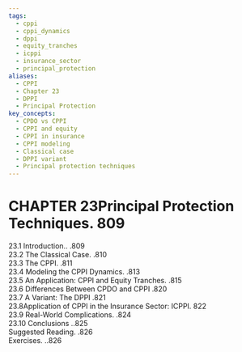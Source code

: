 ```yaml
---
tags:
  - cppi
  - cppi_dynamics
  - dppi
  - equity_tranches
  - icppi
  - insurance_sector
  - principal_protection
aliases:
  - CPPI
  - Chapter 23
  - DPPI
  - Principal Protection
key_concepts:
  - CPDO vs CPPI
  - CPPI and equity
  - CPPI in insurance
  - CPPI modeling
  - Classical case
  - DPPI variant
  - Principal protection techniques
---
```


# CHAPTER 23Principal Protection Techniques. 809  

23.1 Introduction.. .809   
23.2 The Classical Case. .810   
23.3 The CPPI. .811   
23.4 Modeling the CPPI Dynamics. .813   
23.5 An Application: CPPI and Equity Tranches. .815   
23.6 Differences Between CPDO and CPPI .820   
23.7 A Variant: The DPPI .821   
23.8Application of CPPI in the Insurance Sector: ICPPI. 822   
23.9 Real-World Complications. .824   
23.10 Conclusions ..825   
Suggested Reading. .826   
Exercises. ..826  
